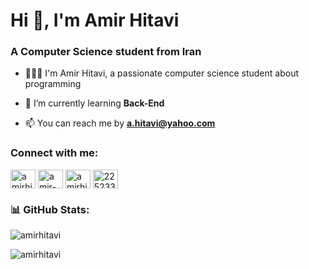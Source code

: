 <h1 >Hi 👋, I'm Amir Hitavi</h1>
<h3>A Computer Science student from Iran</h3>



- 👨🏻‍💻 I'm Amir Hitavi, a passionate computer science student about programming

- 🌱 I’m currently learning **Back-End**

- 📫  You can reach me by **a.hitavi@yahoo.com**

<h3 align="left">Connect with me:</h3>
<p align="left">
<a href="https://twitter.com/amirhitavi" target="blank"><img align="center" src="https://raw.githubusercontent.com/rahuldkjain/github-profile-readme-generator/master/src/images/icons/Social/twitter.svg" alt="amirhitavi" height="30" width="40" /></a>
<a href="https://linkedin.com/in/amir-hitavi-30137024a" target="blank"><img align="center" src="https://raw.githubusercontent.com/rahuldkjain/github-profile-readme-generator/master/src/images/icons/Social/linked-in-alt.svg" alt="amir-hitavi-30137024a" height="30" width="40" /></a>
<a href="https://dev.to/amirhitavi" target="blank"><img align="center" src="https://dev-to-uploads.s3.amazonaws.com/uploads/logos/resized_logo_UQww2soKuUsjaOGNB38o.png" alt="amirhitavi" height="30" width="40" /></a>
<a href="https://stackoverflow.com/users/22523354" target="blank"><img align="center" src="https://raw.githubusercontent.com/rahuldkjain/github-profile-readme-generator/master/src/images/icons/Social/stack-overflow.svg" alt="22523354" height="30" width="40" /></a>

<h3> 📊 GitHub Stats:</h3>
<p>
<img src="https://github-readme-stats.vercel.app/api/top-langs?username=amirhitavi&show_icons=true&locale=en&layout=compact" alt="amirhitavi" />
</p>
<p><img src="https://github-readme-streak-stats.herokuapp.com/?user=amirhitavi&" alt="amirhitavi" /></p>
</p>
